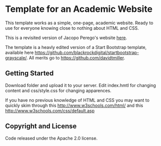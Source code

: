 # Template for an Academic Website

This template works as a simple, one-page,  academic website. Ready to use for everyone knowing close to nothing about HTML and CSS.    

This is a revisited version of Jacopo Perego's website [here](http://www.jperego.com/).

The template  is a heavly edited version of a Start Bootstrap template, available here https://github.com/blackrockdigital/startbootstrap-grayscale/. All merits go to https://github.com/davidtmiller.


## Getting Started
Download folder and upload it to your server. Edit index.hmtl for changing content and css/style.css for changing apparences.

If you have no previous knowledge of HTML and CSS you may want to quickly skim through this http://www.w3schools.com/html/ and
 this http://www.w3schools.com/css/default.asp


## Copyright and License

Code released under the Apache 2.0 license.
